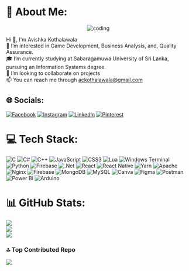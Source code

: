 
# 💫 About Me:

<p align="center">
  <img src="https://media0.giphy.com/media/v1.Y2lkPTc5MGI3NjExM3N0ajk0dzg1ZjR3djZyZjRzMmxlMWZoYnc2NDZhY2h2djhkNzV5MyZlcD12MV9pbnRlcm5hbF9naWZfYnlfaWQmY3Q9Zw/qgQUggAC3Pfv687qPC/giphy.webp" alt = "coding">
  
</p>

Hi 👋, I'm Avishka Kothalawala<br>👀 I’m interested in Game Development, Business Analysis, and, Quality Assurance.<br>🎓 I’m currently studying at Sabaragamuwa University of Sri Lanka, pursuing an Information Systems degree.<br> 🤝 I’m looking to collaborate on projects<br>📫 You can reach me  through ackothalawala@gmail.com


## 🌐 Socials:
[![Facebook](https://img.shields.io/badge/Facebook-%231877F2.svg?logo=Facebook&logoColor=white)](https://facebook.com/avishka.kothalawala) [![Instagram](https://img.shields.io/badge/Instagram-%23E4405F.svg?logo=Instagram&logoColor=white)](https://instagram.com/avishkakothalawala) [![LinkedIn](https://img.shields.io/badge/LinkedIn-%230077B5.svg?logo=linkedin&logoColor=white)](https://linkedin.com/in/avishka-kothalawala) [![Pinterest](https://img.shields.io/badge/Pinterest-%23E60023.svg?logo=Pinterest&logoColor=white)](https://pinterest.com/avishkakothalawala) 

# 💻 Tech Stack:
![C](https://img.shields.io/badge/c-%2300599C.svg?style=for-the-badge&logo=c&logoColor=white) ![C#](https://img.shields.io/badge/c%23-%23239120.svg?style=for-the-badge&logo=csharp&logoColor=white) ![C++](https://img.shields.io/badge/c++-%2300599C.svg?style=for-the-badge&logo=c%2B%2B&logoColor=white) ![JavaScript](https://img.shields.io/badge/javascript-%23323330.svg?style=for-the-badge&logo=javascript&logoColor=%23F7DF1E) ![CSS3](https://img.shields.io/badge/css3-%231572B6.svg?style=for-the-badge&logo=css3&logoColor=white) ![Lua](https://img.shields.io/badge/lua-%232C2D72.svg?style=for-the-badge&logo=lua&logoColor=white) ![Windows Terminal](https://img.shields.io/badge/Windows%20Terminal-%234D4D4D.svg?style=for-the-badge&logo=windows-terminal&logoColor=white) ![Python](https://img.shields.io/badge/python-3670A0?style=for-the-badge&logo=python&logoColor=ffdd54) ![Firebase](https://img.shields.io/badge/firebase-%23039BE5.svg?style=for-the-badge&logo=firebase) ![.Net](https://img.shields.io/badge/.NET-5C2D91?style=for-the-badge&logo=.net&logoColor=white) ![React](https://img.shields.io/badge/react-%2320232a.svg?style=for-the-badge&logo=react&logoColor=%2361DAFB) ![React Native](https://img.shields.io/badge/react_native-%2320232a.svg?style=for-the-badge&logo=react&logoColor=%2361DAFB) ![Yarn](https://img.shields.io/badge/yarn-%232C8EBB.svg?style=for-the-badge&logo=yarn&logoColor=white) ![Apache](https://img.shields.io/badge/apache-%23D42029.svg?style=for-the-badge&logo=apache&logoColor=white) ![Nginx](https://img.shields.io/badge/nginx-%23009639.svg?style=for-the-badge&logo=nginx&logoColor=white) ![Firebase](https://img.shields.io/badge/firebase-a08021?style=for-the-badge&logo=firebase&logoColor=ffcd34) ![MongoDB](https://img.shields.io/badge/MongoDB-%234ea94b.svg?style=for-the-badge&logo=mongodb&logoColor=white) ![MySQL](https://img.shields.io/badge/mysql-4479A1.svg?style=for-the-badge&logo=mysql&logoColor=white) ![Canva](https://img.shields.io/badge/Canva-%2300C4CC.svg?style=for-the-badge&logo=Canva&logoColor=white) ![Figma](https://img.shields.io/badge/figma-%23F24E1E.svg?style=for-the-badge&logo=figma&logoColor=white) ![Postman](https://img.shields.io/badge/Postman-FF6C37?style=for-the-badge&logo=postman&logoColor=white) ![Power Bi](https://img.shields.io/badge/power_bi-F2C811?style=for-the-badge&logo=powerbi&logoColor=black) ![Arduino](https://img.shields.io/badge/-Arduino-00979D?style=for-the-badge&logo=Arduino&logoColor=white)
# 📊 GitHub Stats:
![](https://github-readme-stats.vercel.app/api?username=ackothalawala&theme=neon&hide_border=false&include_all_commits=false&count_private=false)<br/>
![](https://github-readme-streak-stats.herokuapp.com/?user=ackothalawala&theme=neon&hide_border=false)<br/>
![](https://github-readme-stats.vercel.app/api/top-langs/?username=ackothalawala&theme=neon&hide_border=false&include_all_commits=false&count_private=false&layout=compact)


### 🔝 Top Contributed Repo
![](https://github-contributor-stats.vercel.app/api?username=ackothalawala&limit=5&theme=github_dark&combine_all_yearly_contributions=true)

<!-- Proudly created with GPRM ( https://gprm.itsvg.in ) -->
